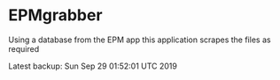 # EPMgrabber
Using a database from the EPM app this application scrapes the files as required


Latest backup: Sun Sep 29 01:52:01 UTC 2019
